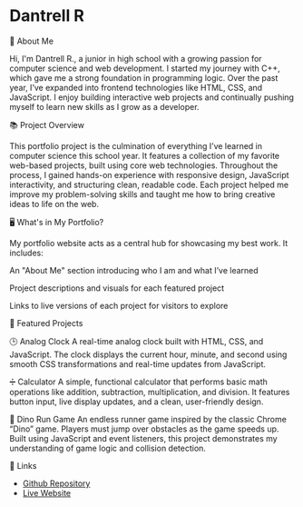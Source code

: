 # Dantrell R
👋 About Me

Hi, I'm Dantrell R., a junior in high school with a growing passion for computer science and web development. I started my journey with C++, which gave me a strong foundation in programming logic. Over the past year, I’ve expanded into frontend technologies like HTML, CSS, and JavaScript. I enjoy building interactive web projects and continually pushing myself to learn new skills as I grow as a developer.

📚 Project Overview

This portfolio project is the culmination of everything I’ve learned in computer science this school year. It features a collection of my favorite web-based projects, built using core web technologies. Throughout the process, I gained hands-on experience with responsive design, JavaScript interactivity, and structuring clean, readable code. Each project helped me improve my problem-solving skills and taught me how to bring creative ideas to life on the web.

🖥️ What's in My Portfolio?

My portfolio website acts as a central hub for showcasing my best work. It includes:

An "About Me" section introducing who I am and what I’ve learned

Project descriptions and visuals for each featured project

Links to live versions of each project for visitors to explore

🚀 Featured Projects

🕒 Analog Clock A real-time analog clock built with HTML, CSS, and JavaScript. The clock displays the current hour, minute, and second using smooth CSS transformations and real-time updates from JavaScript.

➗ Calculator A simple, functional calculator that performs basic math operations like addition, subtraction, multiplication, and division. It features button input, live display updates, and a clean, user-friendly design.

🦖 Dino Run Game An endless runner game inspired by the classic Chrome “Dino” game. Players must jump over obstacles as the game speeds up. Built using JavaScript and event listeners, this project demonstrates my understanding of game logic and collision detection.

📂 Links
- [Github Repository](https://github.com/koby-riv12/Final-Project)
- [Live Website](https://koby-riv12.github.io/Final-Project/)
